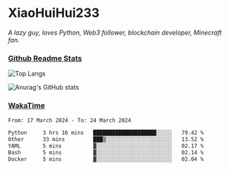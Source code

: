 # XiaoHuiHui233

*A lazy guy, loves Python, Web3 follower, blockchain developer, Minecraft fan.*

### [Github Readme Stats](https://github.com/anuraghazra/github-readme-stats)

![Top Langs](https://github-readme-stats.vercel.app/api/top-langs/?username=XiaoHuiHui233&layout=compact&theme=github_dark)

![Anurag's GitHub stats](https://github-readme-stats.vercel.app/api?username=XiaoHuiHui233&show_icons=true&theme=github_dark)

### [WakaTime](https://wakatime.com)

<!--START_SECTION:waka-->

```txt
From: 17 March 2024 - To: 24 March 2024

Python     3 hrs 16 mins   ████████████████████░░░░░   79.42 %
Other      33 mins         ███▒░░░░░░░░░░░░░░░░░░░░░   13.52 %
YAML       5 mins          ▓░░░░░░░░░░░░░░░░░░░░░░░░   02.17 %
Bash       5 mins          ▓░░░░░░░░░░░░░░░░░░░░░░░░   02.14 %
Docker     5 mins          ▓░░░░░░░░░░░░░░░░░░░░░░░░   02.04 %
```

<!--END_SECTION:waka-->
